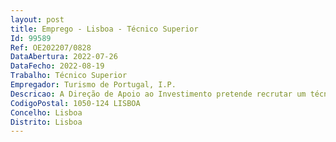 ```yaml
--- 
layout: post
title: Emprego - Lisboa - Técnico Superior
Id: 99589
Ref: OE202207/0828
DataAbertura: 2022-07-26
DataFecho: 2022-08-19
Trabalho: Técnico Superior
Empregador: Turismo de Portugal, I.P.
Descricao: A Direção de Apoio ao Investimento pretende recrutar um técnico superior, em regime de mobilidade interna, para o desempenho das seguintes funções _Elaboração de manuais de procedimentos, orientações técnicas e relatórios de atividade _Preparação de apresentações setoriais e participação no desenvolvimento de ações de informação em matéria de investimento e de financiamento _Desenvolvimento de conteúdos e estratégias de Marketing Digital, incluindo a estruturação de newsletter informativa nas áreas do investimento _Identificação e análise de documentos, artigos e ou relatórios essenciais ao desenvolvimento de um negócio turístico  _Participação na dinamização de programas de apoio à melhoria das competências de gestão das empresas _Acompanhamento e participação em programas de dinamização do espírito empresarial.
CodigoPostal: 1050-124 LISBOA
Concelho: Lisboa
Distrito: Lisboa
--- 
```

